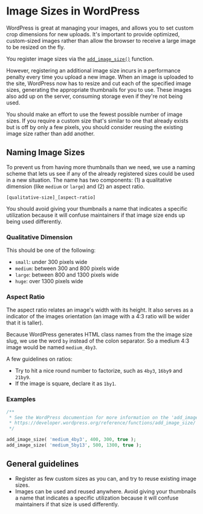# Image Sizes in WordPress

WordPress is great at managing your images, and allows you to set custom crop dimensions for new uploads. It's important to provide optimized, custom-sized images rather than allow the browser to receive a large image to be resized on the fly.

You register image sizes via the [`add_image_size()`](https://developer.wordpress.org/reference/functions/add_image_size/) function.

However, registering an additional image size incurs in a performance penalty every time you upload a new image.  When an image is uploaded to the site, WordPress now has to resize and cut each of the specified image sizes, generating the appropriate thumbnails for you to use.  These images also add up on the server, consuming storage even if they're not being used.

You should make an effort to use the fewest possible number of image sizes.  If you require a custom size that's similar to one that already exists but is off by only a few pixels, you should consider reusing the existing image size rather than add another.

## Naming Image Sizes

To prevent us from having more thumbnails than we need, we use a naming scheme that lets us see if any of the already registered sizes could be used in a new situation. The name has two components: (1) a qualitative dimension (like `medium` or `large`) and (2) an aspect ratio.

```
[qualitative-size]_[aspect-ratio]
```

You should avoid giving your thumbnails a name that indicates a specific utilization because it will confuse maintainers if that image size ends up being used differently.

### Qualitative Dimension

This should be one of the following:

* `small`: under 300 pixels wide
* `medium`: between 300 and 800 pixels wide
* `large`: between 800 and 1300 pixels wide
* `huge`: over 1300 pixels wide

### Aspect Ratio

The aspect ratio relates an image's width with its height. It also serves as a indicator of the images orientation (an image with a 4:3 ratio will be wider that it is taller).

Because WordPress generates HTML class names from the the image size slug, we use the word `by` instead of the colon separator. So a medium 4:3 image would be named `medium_4by3`.

A few guidelines on ratios:

* Try to hit a nice round number to factorize, such as `4by3`, `16by9` and `21by9`.
* If the image is square, declare it as `1by1`.

### Examples

```php
/**
 * See the WordPress documention for more information on the 'add_image_size()' function.
 * https://developer.wordpress.org/reference/functions/add_image_size/
 */

add_image_size( 'medium_4by3', 400, 300, true );
add_image_size( 'medium_5by13', 500, 1300, true );
```

## General guidelines

* Register as few custom sizes as you can, and try to reuse existing image sizes.
* Images can be used and reused anywhere. Avoid giving your thumbnails a name that indicates a specific utilization because it will confuse maintainers if that size is used differently.
